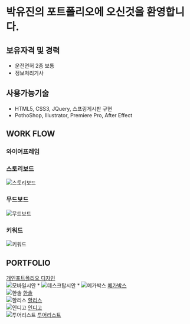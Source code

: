 # 박유진의 포트폴리오에 오신것을 환영합니다.

## 보유자격 및 경력
* 운전면허 2종 보통
* 정보처리기사

## 사용가능기술
* HTML5, CSS3, JQuery, 스프링게시판 구현
* PothoShop, Illustrator, Premiere Pro, After Effect

## WORK FLOW
### 와이어프레임

### 스토리보드
![스토리보드](./images/img01.jpg)
### 무드보드
![무드보드](./images/img02.PNG)
### 키워드
![키워드](./images/img03.jpg)

## PORTFOLIO
[개인포트폴리오 디자인](https://rtt1006-portfolio.github.io/Project-2/)  
![모바일시안](./images/portfolio-m.png)
*
![데스크탑시안](./images/portfolio-p.png)
*
![메가박스](./images/magabox-R.png)
[메가박스](https://rtt1006-portfolio.github.io/Megabox/)  
![한솔](./images/hansole-R.png)
[한솔](https://rtt1006-portfolio.github.io/Hansole/)  
![할리스](./images/hollys-R.png)
[할리스](https://github.com/rtt1006-portfolio/Hollys)  
![인디고](./images/indigo-R.png)
[인디고](https://rtt1006-portfolio.github.io/Indigo/)  
![투어리스트](./images/tourlist-R.png)
[투어리스트](https://rtt1006-portfolio.github.io/Tourist/)
